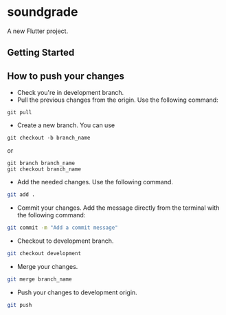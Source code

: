 # soundgrade

A new Flutter project.

## Getting Started

## How to push your changes
 * Check you're in development branch.
 * Pull the previous changes from the origin. Use the following command:
 ```shell
 git pull
 ```
 * Create a new branch. You can use
 ```shell
 git checkout -b branch_name
 ```

 or

 ```shell
 git branch branch_name
 git checkout branch_name
 ```
 
 * Add the needed changes. Use the following command.
 ```bash
 git add .
 ```
 * Commit your changes. Add the message directly from the terminal with the following command:
 ``` bash
 git commit -m "Add a commit message"
 ```
 * Checkout to development branch.
 ```bash
 git checkout development
 ```
 * Merge your changes.
 ```bash
 git merge branch_name
 ```
 * Push your changes to development origin.
 ```bash
 git push
 ```